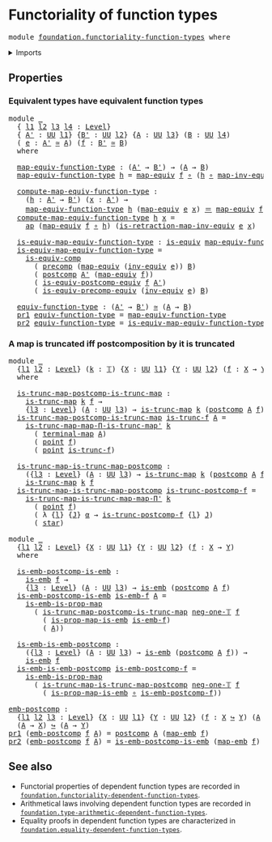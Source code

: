 # Functoriality of function types

<pre class="Agda"><a id="44" class="Keyword">module</a> <a id="51" href="foundation.functoriality-function-types.html" class="Module">foundation.functoriality-function-types</a> <a id="91" class="Keyword">where</a>
</pre>
<details><summary>Imports</summary>

<pre class="Agda"><a id="147" class="Keyword">open</a> <a id="152" class="Keyword">import</a> <a id="159" href="foundation.action-on-identifications-functions.html" class="Module">foundation.action-on-identifications-functions</a>
<a id="206" class="Keyword">open</a> <a id="211" class="Keyword">import</a> <a id="218" href="foundation.dependent-pair-types.html" class="Module">foundation.dependent-pair-types</a>
<a id="250" class="Keyword">open</a> <a id="255" class="Keyword">import</a> <a id="262" href="foundation.functoriality-dependent-function-types.html" class="Module">foundation.functoriality-dependent-function-types</a>
<a id="312" class="Keyword">open</a> <a id="317" class="Keyword">import</a> <a id="324" href="foundation.postcomposition-functions.html" class="Module">foundation.postcomposition-functions</a>
<a id="361" class="Keyword">open</a> <a id="366" class="Keyword">import</a> <a id="373" href="foundation.unit-type.html" class="Module">foundation.unit-type</a>
<a id="394" class="Keyword">open</a> <a id="399" class="Keyword">import</a> <a id="406" href="foundation.universal-property-equivalences.html" class="Module">foundation.universal-property-equivalences</a>
<a id="449" class="Keyword">open</a> <a id="454" class="Keyword">import</a> <a id="461" href="foundation.universe-levels.html" class="Module">foundation.universe-levels</a>

<a id="489" class="Keyword">open</a> <a id="494" class="Keyword">import</a> <a id="501" href="foundation-core.embeddings.html" class="Module">foundation-core.embeddings</a>
<a id="528" class="Keyword">open</a> <a id="533" class="Keyword">import</a> <a id="540" href="foundation-core.equivalences.html" class="Module">foundation-core.equivalences</a>
<a id="569" class="Keyword">open</a> <a id="574" class="Keyword">import</a> <a id="581" href="foundation-core.function-types.html" class="Module">foundation-core.function-types</a>
<a id="612" class="Keyword">open</a> <a id="617" class="Keyword">import</a> <a id="624" href="foundation-core.identity-types.html" class="Module">foundation-core.identity-types</a>
<a id="655" class="Keyword">open</a> <a id="660" class="Keyword">import</a> <a id="667" href="foundation-core.precomposition-functions.html" class="Module">foundation-core.precomposition-functions</a>
<a id="708" class="Keyword">open</a> <a id="713" class="Keyword">import</a> <a id="720" href="foundation-core.propositional-maps.html" class="Module">foundation-core.propositional-maps</a>
<a id="755" class="Keyword">open</a> <a id="760" class="Keyword">import</a> <a id="767" href="foundation-core.truncated-maps.html" class="Module">foundation-core.truncated-maps</a>
<a id="798" class="Keyword">open</a> <a id="803" class="Keyword">import</a> <a id="810" href="foundation-core.truncation-levels.html" class="Module">foundation-core.truncation-levels</a>
</pre>
</details>

## Properties

### Equivalent types have equivalent function types

<pre class="Agda"><a id="937" class="Keyword">module</a> <a id="944" href="foundation.functoriality-function-types.html#944" class="Module">_</a>
  <a id="948" class="Symbol">{</a> <a id="950" href="foundation.functoriality-function-types.html#950" class="Bound">l1</a> <a id="953" href="foundation.functoriality-function-types.html#953" class="Bound">l2</a> <a id="956" href="foundation.functoriality-function-types.html#956" class="Bound">l3</a> <a id="959" href="foundation.functoriality-function-types.html#959" class="Bound">l4</a> <a id="962" class="Symbol">:</a> <a id="964" href="Agda.Primitive.html#742" class="Postulate">Level</a><a id="969" class="Symbol">}</a>
  <a id="973" class="Symbol">{</a> <a id="975" href="foundation.functoriality-function-types.html#975" class="Bound">A&#39;</a> <a id="978" class="Symbol">:</a> <a id="980" href="Agda.Primitive.html#388" class="Primitive">UU</a> <a id="983" href="foundation.functoriality-function-types.html#950" class="Bound">l1</a><a id="985" class="Symbol">}</a> <a id="987" class="Symbol">{</a><a id="988" href="foundation.functoriality-function-types.html#988" class="Bound">B&#39;</a> <a id="991" class="Symbol">:</a> <a id="993" href="Agda.Primitive.html#388" class="Primitive">UU</a> <a id="996" href="foundation.functoriality-function-types.html#953" class="Bound">l2</a><a id="998" class="Symbol">}</a> <a id="1000" class="Symbol">{</a><a id="1001" href="foundation.functoriality-function-types.html#1001" class="Bound">A</a> <a id="1003" class="Symbol">:</a> <a id="1005" href="Agda.Primitive.html#388" class="Primitive">UU</a> <a id="1008" href="foundation.functoriality-function-types.html#956" class="Bound">l3</a><a id="1010" class="Symbol">}</a> <a id="1012" class="Symbol">(</a><a id="1013" href="foundation.functoriality-function-types.html#1013" class="Bound">B</a> <a id="1015" class="Symbol">:</a> <a id="1017" href="Agda.Primitive.html#388" class="Primitive">UU</a> <a id="1020" href="foundation.functoriality-function-types.html#959" class="Bound">l4</a><a id="1022" class="Symbol">)</a>
  <a id="1026" class="Symbol">(</a> <a id="1028" href="foundation.functoriality-function-types.html#1028" class="Bound">e</a> <a id="1030" class="Symbol">:</a> <a id="1032" href="foundation.functoriality-function-types.html#975" class="Bound">A&#39;</a> <a id="1035" href="foundation-core.equivalences.html#2554" class="Function Operator">≃</a> <a id="1037" href="foundation.functoriality-function-types.html#1001" class="Bound">A</a><a id="1038" class="Symbol">)</a> <a id="1040" class="Symbol">(</a><a id="1041" href="foundation.functoriality-function-types.html#1041" class="Bound">f</a> <a id="1043" class="Symbol">:</a> <a id="1045" href="foundation.functoriality-function-types.html#988" class="Bound">B&#39;</a> <a id="1048" href="foundation-core.equivalences.html#2554" class="Function Operator">≃</a> <a id="1050" href="foundation.functoriality-function-types.html#1013" class="Bound">B</a><a id="1051" class="Symbol">)</a>
  <a id="1055" class="Keyword">where</a>

  <a id="1064" href="foundation.functoriality-function-types.html#1064" class="Function">map-equiv-function-type</a> <a id="1088" class="Symbol">:</a> <a id="1090" class="Symbol">(</a><a id="1091" href="foundation.functoriality-function-types.html#975" class="Bound">A&#39;</a> <a id="1094" class="Symbol">→</a> <a id="1096" href="foundation.functoriality-function-types.html#988" class="Bound">B&#39;</a><a id="1098" class="Symbol">)</a> <a id="1100" class="Symbol">→</a> <a id="1102" class="Symbol">(</a><a id="1103" href="foundation.functoriality-function-types.html#1001" class="Bound">A</a> <a id="1105" class="Symbol">→</a> <a id="1107" href="foundation.functoriality-function-types.html#1013" class="Bound">B</a><a id="1108" class="Symbol">)</a>
  <a id="1112" href="foundation.functoriality-function-types.html#1064" class="Function">map-equiv-function-type</a> <a id="1136" href="foundation.functoriality-function-types.html#1136" class="Bound">h</a> <a id="1138" class="Symbol">=</a> <a id="1140" href="foundation-core.equivalences.html#2754" class="Function">map-equiv</a> <a id="1150" href="foundation.functoriality-function-types.html#1041" class="Bound">f</a> <a id="1152" href="foundation-core.function-types.html#455" class="Function Operator">∘</a> <a id="1154" class="Symbol">(</a><a id="1155" href="foundation.functoriality-function-types.html#1136" class="Bound">h</a> <a id="1157" href="foundation-core.function-types.html#455" class="Function Operator">∘</a> <a id="1159" href="foundation-core.equivalences.html#8070" class="Function">map-inv-equiv</a> <a id="1173" href="foundation.functoriality-function-types.html#1028" class="Bound">e</a><a id="1174" class="Symbol">)</a>

  <a id="1179" href="foundation.functoriality-function-types.html#1179" class="Function">compute-map-equiv-function-type</a> <a id="1211" class="Symbol">:</a>
    <a id="1217" class="Symbol">(</a><a id="1218" href="foundation.functoriality-function-types.html#1218" class="Bound">h</a> <a id="1220" class="Symbol">:</a> <a id="1222" href="foundation.functoriality-function-types.html#975" class="Bound">A&#39;</a> <a id="1225" class="Symbol">→</a> <a id="1227" href="foundation.functoriality-function-types.html#988" class="Bound">B&#39;</a><a id="1229" class="Symbol">)</a> <a id="1231" class="Symbol">(</a><a id="1232" href="foundation.functoriality-function-types.html#1232" class="Bound">x</a> <a id="1234" class="Symbol">:</a> <a id="1236" href="foundation.functoriality-function-types.html#975" class="Bound">A&#39;</a><a id="1238" class="Symbol">)</a> <a id="1240" class="Symbol">→</a>
    <a id="1246" href="foundation.functoriality-function-types.html#1064" class="Function">map-equiv-function-type</a> <a id="1270" href="foundation.functoriality-function-types.html#1218" class="Bound">h</a> <a id="1272" class="Symbol">(</a><a id="1273" href="foundation-core.equivalences.html#2754" class="Function">map-equiv</a> <a id="1283" href="foundation.functoriality-function-types.html#1028" class="Bound">e</a> <a id="1285" href="foundation.functoriality-function-types.html#1232" class="Bound">x</a><a id="1286" class="Symbol">)</a> <a id="1288" href="foundation-core.identity-types.html#2713" class="Function Operator">＝</a> <a id="1290" href="foundation-core.equivalences.html#2754" class="Function">map-equiv</a> <a id="1300" href="foundation.functoriality-function-types.html#1041" class="Bound">f</a> <a id="1302" class="Symbol">(</a><a id="1303" href="foundation.functoriality-function-types.html#1218" class="Bound">h</a> <a id="1305" href="foundation.functoriality-function-types.html#1232" class="Bound">x</a><a id="1306" class="Symbol">)</a>
  <a id="1310" href="foundation.functoriality-function-types.html#1179" class="Function">compute-map-equiv-function-type</a> <a id="1342" href="foundation.functoriality-function-types.html#1342" class="Bound">h</a> <a id="1344" href="foundation.functoriality-function-types.html#1344" class="Bound">x</a> <a id="1346" class="Symbol">=</a>
    <a id="1352" href="foundation.action-on-identifications-functions.html#730" class="Function">ap</a> <a id="1355" class="Symbol">(</a><a id="1356" href="foundation-core.equivalences.html#2754" class="Function">map-equiv</a> <a id="1366" href="foundation.functoriality-function-types.html#1041" class="Bound">f</a> <a id="1368" href="foundation-core.function-types.html#455" class="Function Operator">∘</a> <a id="1370" href="foundation.functoriality-function-types.html#1342" class="Bound">h</a><a id="1371" class="Symbol">)</a> <a id="1373" class="Symbol">(</a><a id="1374" href="foundation-core.equivalences.html#8302" class="Function">is-retraction-map-inv-equiv</a> <a id="1402" href="foundation.functoriality-function-types.html#1028" class="Bound">e</a> <a id="1404" href="foundation.functoriality-function-types.html#1344" class="Bound">x</a><a id="1405" class="Symbol">)</a>

  <a id="1410" href="foundation.functoriality-function-types.html#1410" class="Function">is-equiv-map-equiv-function-type</a> <a id="1443" class="Symbol">:</a> <a id="1445" href="foundation-core.equivalences.html#1532" class="Function">is-equiv</a> <a id="1454" href="foundation.functoriality-function-types.html#1064" class="Function">map-equiv-function-type</a>
  <a id="1480" href="foundation.functoriality-function-types.html#1410" class="Function">is-equiv-map-equiv-function-type</a> <a id="1513" class="Symbol">=</a>
    <a id="1519" href="foundation-core.equivalences.html#12903" class="Function">is-equiv-comp</a>
      <a id="1539" class="Symbol">(</a> <a id="1541" href="foundation-core.precomposition-functions.html#582" class="Function">precomp</a> <a id="1549" class="Symbol">(</a><a id="1550" href="foundation-core.equivalences.html#2754" class="Function">map-equiv</a> <a id="1560" class="Symbol">(</a><a id="1561" href="foundation-core.equivalences.html#8859" class="Function">inv-equiv</a> <a id="1571" href="foundation.functoriality-function-types.html#1028" class="Bound">e</a><a id="1572" class="Symbol">))</a> <a id="1575" href="foundation.functoriality-function-types.html#1013" class="Bound">B</a><a id="1576" class="Symbol">)</a>
      <a id="1584" class="Symbol">(</a> <a id="1586" href="foundation-core.postcomposition-functions.html#551" class="Function">postcomp</a> <a id="1595" href="foundation.functoriality-function-types.html#975" class="Bound">A&#39;</a> <a id="1598" class="Symbol">(</a><a id="1599" href="foundation-core.equivalences.html#2754" class="Function">map-equiv</a> <a id="1609" href="foundation.functoriality-function-types.html#1041" class="Bound">f</a><a id="1610" class="Symbol">))</a>
      <a id="1619" class="Symbol">(</a> <a id="1621" href="foundation.postcomposition-functions.html#6048" class="Function">is-equiv-postcomp-equiv</a> <a id="1645" href="foundation.functoriality-function-types.html#1041" class="Bound">f</a> <a id="1647" href="foundation.functoriality-function-types.html#975" class="Bound">A&#39;</a><a id="1649" class="Symbol">)</a>
      <a id="1657" class="Symbol">(</a> <a id="1659" href="foundation.universal-property-equivalences.html#1849" class="Function">is-equiv-precomp-equiv</a> <a id="1682" class="Symbol">(</a><a id="1683" href="foundation-core.equivalences.html#8859" class="Function">inv-equiv</a> <a id="1693" href="foundation.functoriality-function-types.html#1028" class="Bound">e</a><a id="1694" class="Symbol">)</a> <a id="1696" href="foundation.functoriality-function-types.html#1013" class="Bound">B</a><a id="1697" class="Symbol">)</a>

  <a id="1702" href="foundation.functoriality-function-types.html#1702" class="Function">equiv-function-type</a> <a id="1722" class="Symbol">:</a> <a id="1724" class="Symbol">(</a><a id="1725" href="foundation.functoriality-function-types.html#975" class="Bound">A&#39;</a> <a id="1728" class="Symbol">→</a> <a id="1730" href="foundation.functoriality-function-types.html#988" class="Bound">B&#39;</a><a id="1732" class="Symbol">)</a> <a id="1734" href="foundation-core.equivalences.html#2554" class="Function Operator">≃</a> <a id="1736" class="Symbol">(</a><a id="1737" href="foundation.functoriality-function-types.html#1001" class="Bound">A</a> <a id="1739" class="Symbol">→</a> <a id="1741" href="foundation.functoriality-function-types.html#1013" class="Bound">B</a><a id="1742" class="Symbol">)</a>
  <a id="1746" href="foundation.dependent-pair-types.html#681" class="Field">pr1</a> <a id="1750" href="foundation.functoriality-function-types.html#1702" class="Function">equiv-function-type</a> <a id="1770" class="Symbol">=</a> <a id="1772" href="foundation.functoriality-function-types.html#1064" class="Function">map-equiv-function-type</a>
  <a id="1798" href="foundation.dependent-pair-types.html#693" class="Field">pr2</a> <a id="1802" href="foundation.functoriality-function-types.html#1702" class="Function">equiv-function-type</a> <a id="1822" class="Symbol">=</a> <a id="1824" href="foundation.functoriality-function-types.html#1410" class="Function">is-equiv-map-equiv-function-type</a>
</pre>
### A map is truncated iff postcomposition by it is truncated

<pre class="Agda"><a id="1933" class="Keyword">module</a> <a id="1940" href="foundation.functoriality-function-types.html#1940" class="Module">_</a>
  <a id="1944" class="Symbol">{</a><a id="1945" href="foundation.functoriality-function-types.html#1945" class="Bound">l1</a> <a id="1948" href="foundation.functoriality-function-types.html#1948" class="Bound">l2</a> <a id="1951" class="Symbol">:</a> <a id="1953" href="Agda.Primitive.html#742" class="Postulate">Level</a><a id="1958" class="Symbol">}</a> <a id="1960" class="Symbol">(</a><a id="1961" href="foundation.functoriality-function-types.html#1961" class="Bound">k</a> <a id="1963" class="Symbol">:</a> <a id="1965" href="foundation-core.truncation-levels.html#521" class="Datatype">𝕋</a><a id="1966" class="Symbol">)</a> <a id="1968" class="Symbol">{</a><a id="1969" href="foundation.functoriality-function-types.html#1969" class="Bound">X</a> <a id="1971" class="Symbol">:</a> <a id="1973" href="Agda.Primitive.html#388" class="Primitive">UU</a> <a id="1976" href="foundation.functoriality-function-types.html#1945" class="Bound">l1</a><a id="1978" class="Symbol">}</a> <a id="1980" class="Symbol">{</a><a id="1981" href="foundation.functoriality-function-types.html#1981" class="Bound">Y</a> <a id="1983" class="Symbol">:</a> <a id="1985" href="Agda.Primitive.html#388" class="Primitive">UU</a> <a id="1988" href="foundation.functoriality-function-types.html#1948" class="Bound">l2</a><a id="1990" class="Symbol">}</a> <a id="1992" class="Symbol">(</a><a id="1993" href="foundation.functoriality-function-types.html#1993" class="Bound">f</a> <a id="1995" class="Symbol">:</a> <a id="1997" href="foundation.functoriality-function-types.html#1969" class="Bound">X</a> <a id="1999" class="Symbol">→</a> <a id="2001" href="foundation.functoriality-function-types.html#1981" class="Bound">Y</a><a id="2002" class="Symbol">)</a>
  <a id="2006" class="Keyword">where</a>

  <a id="2015" href="foundation.functoriality-function-types.html#2015" class="Function">is-trunc-map-postcomp-is-trunc-map</a> <a id="2050" class="Symbol">:</a>
    <a id="2056" href="foundation-core.truncated-maps.html#925" class="Function">is-trunc-map</a> <a id="2069" href="foundation.functoriality-function-types.html#1961" class="Bound">k</a> <a id="2071" href="foundation.functoriality-function-types.html#1993" class="Bound">f</a> <a id="2073" class="Symbol">→</a>
    <a id="2079" class="Symbol">{</a><a id="2080" href="foundation.functoriality-function-types.html#2080" class="Bound">l3</a> <a id="2083" class="Symbol">:</a> <a id="2085" href="Agda.Primitive.html#742" class="Postulate">Level</a><a id="2090" class="Symbol">}</a> <a id="2092" class="Symbol">(</a><a id="2093" href="foundation.functoriality-function-types.html#2093" class="Bound">A</a> <a id="2095" class="Symbol">:</a> <a id="2097" href="Agda.Primitive.html#388" class="Primitive">UU</a> <a id="2100" href="foundation.functoriality-function-types.html#2080" class="Bound">l3</a><a id="2102" class="Symbol">)</a> <a id="2104" class="Symbol">→</a> <a id="2106" href="foundation-core.truncated-maps.html#925" class="Function">is-trunc-map</a> <a id="2119" href="foundation.functoriality-function-types.html#1961" class="Bound">k</a> <a id="2121" class="Symbol">(</a><a id="2122" href="foundation-core.postcomposition-functions.html#551" class="Function">postcomp</a> <a id="2131" href="foundation.functoriality-function-types.html#2093" class="Bound">A</a> <a id="2133" href="foundation.functoriality-function-types.html#1993" class="Bound">f</a><a id="2134" class="Symbol">)</a>
  <a id="2138" href="foundation.functoriality-function-types.html#2015" class="Function">is-trunc-map-postcomp-is-trunc-map</a> <a id="2173" href="foundation.functoriality-function-types.html#2173" class="Bound">is-trunc-f</a> <a id="2184" href="foundation.functoriality-function-types.html#2184" class="Bound">A</a> <a id="2186" class="Symbol">=</a>
    <a id="2192" href="foundation.functoriality-dependent-function-types.html#5770" class="Function">is-trunc-map-map-Π-is-trunc-map&#39;</a> <a id="2225" href="foundation.functoriality-function-types.html#1961" class="Bound">k</a>
      <a id="2233" class="Symbol">(</a> <a id="2235" href="foundation.unit-type.html#1131" class="Function">terminal-map</a> <a id="2248" href="foundation.functoriality-function-types.html#2184" class="Bound">A</a><a id="2249" class="Symbol">)</a>
      <a id="2257" class="Symbol">(</a> <a id="2259" href="foundation.unit-type.html#1284" class="Function">point</a> <a id="2265" href="foundation.functoriality-function-types.html#1993" class="Bound">f</a><a id="2266" class="Symbol">)</a>
      <a id="2274" class="Symbol">(</a> <a id="2276" href="foundation.unit-type.html#1284" class="Function">point</a> <a id="2282" href="foundation.functoriality-function-types.html#2173" class="Bound">is-trunc-f</a><a id="2292" class="Symbol">)</a>

  <a id="2297" href="foundation.functoriality-function-types.html#2297" class="Function">is-trunc-map-is-trunc-map-postcomp</a> <a id="2332" class="Symbol">:</a>
    <a id="2338" class="Symbol">({</a><a id="2340" href="foundation.functoriality-function-types.html#2340" class="Bound">l3</a> <a id="2343" class="Symbol">:</a> <a id="2345" href="Agda.Primitive.html#742" class="Postulate">Level</a><a id="2350" class="Symbol">}</a> <a id="2352" class="Symbol">(</a><a id="2353" href="foundation.functoriality-function-types.html#2353" class="Bound">A</a> <a id="2355" class="Symbol">:</a> <a id="2357" href="Agda.Primitive.html#388" class="Primitive">UU</a> <a id="2360" href="foundation.functoriality-function-types.html#2340" class="Bound">l3</a><a id="2362" class="Symbol">)</a> <a id="2364" class="Symbol">→</a> <a id="2366" href="foundation-core.truncated-maps.html#925" class="Function">is-trunc-map</a> <a id="2379" href="foundation.functoriality-function-types.html#1961" class="Bound">k</a> <a id="2381" class="Symbol">(</a><a id="2382" href="foundation-core.postcomposition-functions.html#551" class="Function">postcomp</a> <a id="2391" href="foundation.functoriality-function-types.html#2353" class="Bound">A</a> <a id="2393" href="foundation.functoriality-function-types.html#1993" class="Bound">f</a><a id="2394" class="Symbol">))</a> <a id="2397" class="Symbol">→</a>
    <a id="2403" href="foundation-core.truncated-maps.html#925" class="Function">is-trunc-map</a> <a id="2416" href="foundation.functoriality-function-types.html#1961" class="Bound">k</a> <a id="2418" href="foundation.functoriality-function-types.html#1993" class="Bound">f</a>
  <a id="2422" href="foundation.functoriality-function-types.html#2297" class="Function">is-trunc-map-is-trunc-map-postcomp</a> <a id="2457" href="foundation.functoriality-function-types.html#2457" class="Bound">is-trunc-postcomp-f</a> <a id="2477" class="Symbol">=</a>
    <a id="2483" href="foundation.functoriality-dependent-function-types.html#6189" class="Function">is-trunc-map-is-trunc-map-map-Π&#39;</a> <a id="2516" href="foundation.functoriality-function-types.html#1961" class="Bound">k</a>
      <a id="2524" class="Symbol">(</a> <a id="2526" href="foundation.unit-type.html#1284" class="Function">point</a> <a id="2532" href="foundation.functoriality-function-types.html#1993" class="Bound">f</a><a id="2533" class="Symbol">)</a>
      <a id="2541" class="Symbol">(</a> <a id="2543" class="Symbol">λ</a> <a id="2545" class="Symbol">{</a><a id="2546" href="foundation.functoriality-function-types.html#2546" class="Bound">l</a><a id="2547" class="Symbol">}</a> <a id="2549" class="Symbol">{</a><a id="2550" href="foundation.functoriality-function-types.html#2550" class="Bound">J</a><a id="2551" class="Symbol">}</a> <a id="2553" href="foundation.functoriality-function-types.html#2553" class="Bound">α</a> <a id="2555" class="Symbol">→</a> <a id="2557" href="foundation.functoriality-function-types.html#2457" class="Bound">is-trunc-postcomp-f</a> <a id="2577" class="Symbol">{</a><a id="2578" href="foundation.functoriality-function-types.html#2546" class="Bound">l</a><a id="2579" class="Symbol">}</a> <a id="2581" href="foundation.functoriality-function-types.html#2550" class="Bound">J</a><a id="2582" class="Symbol">)</a>
      <a id="2590" class="Symbol">(</a> <a id="2592" href="foundation.unit-type.html#857" class="InductiveConstructor">star</a><a id="2596" class="Symbol">)</a>

<a id="2599" class="Keyword">module</a> <a id="2606" href="foundation.functoriality-function-types.html#2606" class="Module">_</a>
  <a id="2610" class="Symbol">{</a><a id="2611" href="foundation.functoriality-function-types.html#2611" class="Bound">l1</a> <a id="2614" href="foundation.functoriality-function-types.html#2614" class="Bound">l2</a> <a id="2617" class="Symbol">:</a> <a id="2619" href="Agda.Primitive.html#742" class="Postulate">Level</a><a id="2624" class="Symbol">}</a> <a id="2626" class="Symbol">{</a><a id="2627" href="foundation.functoriality-function-types.html#2627" class="Bound">X</a> <a id="2629" class="Symbol">:</a> <a id="2631" href="Agda.Primitive.html#388" class="Primitive">UU</a> <a id="2634" href="foundation.functoriality-function-types.html#2611" class="Bound">l1</a><a id="2636" class="Symbol">}</a> <a id="2638" class="Symbol">{</a><a id="2639" href="foundation.functoriality-function-types.html#2639" class="Bound">Y</a> <a id="2641" class="Symbol">:</a> <a id="2643" href="Agda.Primitive.html#388" class="Primitive">UU</a> <a id="2646" href="foundation.functoriality-function-types.html#2614" class="Bound">l2</a><a id="2648" class="Symbol">}</a> <a id="2650" class="Symbol">(</a><a id="2651" href="foundation.functoriality-function-types.html#2651" class="Bound">f</a> <a id="2653" class="Symbol">:</a> <a id="2655" href="foundation.functoriality-function-types.html#2627" class="Bound">X</a> <a id="2657" class="Symbol">→</a> <a id="2659" href="foundation.functoriality-function-types.html#2639" class="Bound">Y</a><a id="2660" class="Symbol">)</a>
  <a id="2664" class="Keyword">where</a>

  <a id="2673" href="foundation.functoriality-function-types.html#2673" class="Function">is-emb-postcomp-is-emb</a> <a id="2696" class="Symbol">:</a>
    <a id="2702" href="foundation-core.embeddings.html#1086" class="Function">is-emb</a> <a id="2709" href="foundation.functoriality-function-types.html#2651" class="Bound">f</a> <a id="2711" class="Symbol">→</a>
    <a id="2717" class="Symbol">{</a><a id="2718" href="foundation.functoriality-function-types.html#2718" class="Bound">l3</a> <a id="2721" class="Symbol">:</a> <a id="2723" href="Agda.Primitive.html#742" class="Postulate">Level</a><a id="2728" class="Symbol">}</a> <a id="2730" class="Symbol">(</a><a id="2731" href="foundation.functoriality-function-types.html#2731" class="Bound">A</a> <a id="2733" class="Symbol">:</a> <a id="2735" href="Agda.Primitive.html#388" class="Primitive">UU</a> <a id="2738" href="foundation.functoriality-function-types.html#2718" class="Bound">l3</a><a id="2740" class="Symbol">)</a> <a id="2742" class="Symbol">→</a> <a id="2744" href="foundation-core.embeddings.html#1086" class="Function">is-emb</a> <a id="2751" class="Symbol">(</a><a id="2752" href="foundation-core.postcomposition-functions.html#551" class="Function">postcomp</a> <a id="2761" href="foundation.functoriality-function-types.html#2731" class="Bound">A</a> <a id="2763" href="foundation.functoriality-function-types.html#2651" class="Bound">f</a><a id="2764" class="Symbol">)</a>
  <a id="2768" href="foundation.functoriality-function-types.html#2673" class="Function">is-emb-postcomp-is-emb</a> <a id="2791" href="foundation.functoriality-function-types.html#2791" class="Bound">is-emb-f</a> <a id="2800" href="foundation.functoriality-function-types.html#2800" class="Bound">A</a> <a id="2802" class="Symbol">=</a>
    <a id="2808" href="foundation-core.propositional-maps.html#2081" class="Function">is-emb-is-prop-map</a>
      <a id="2833" class="Symbol">(</a> <a id="2835" href="foundation.functoriality-function-types.html#2015" class="Function">is-trunc-map-postcomp-is-trunc-map</a> <a id="2870" href="foundation-core.truncation-levels.html#628" class="Function">neg-one-𝕋</a> <a id="2880" href="foundation.functoriality-function-types.html#2651" class="Bound">f</a>
        <a id="2890" class="Symbol">(</a> <a id="2892" href="foundation-core.propositional-maps.html#2396" class="Function">is-prop-map-is-emb</a> <a id="2911" href="foundation.functoriality-function-types.html#2791" class="Bound">is-emb-f</a><a id="2919" class="Symbol">)</a>
        <a id="2929" class="Symbol">(</a> <a id="2931" href="foundation.functoriality-function-types.html#2800" class="Bound">A</a><a id="2932" class="Symbol">))</a>

  <a id="2938" href="foundation.functoriality-function-types.html#2938" class="Function">is-emb-is-emb-postcomp</a> <a id="2961" class="Symbol">:</a>
    <a id="2967" class="Symbol">({</a><a id="2969" href="foundation.functoriality-function-types.html#2969" class="Bound">l3</a> <a id="2972" class="Symbol">:</a> <a id="2974" href="Agda.Primitive.html#742" class="Postulate">Level</a><a id="2979" class="Symbol">}</a> <a id="2981" class="Symbol">(</a><a id="2982" href="foundation.functoriality-function-types.html#2982" class="Bound">A</a> <a id="2984" class="Symbol">:</a> <a id="2986" href="Agda.Primitive.html#388" class="Primitive">UU</a> <a id="2989" href="foundation.functoriality-function-types.html#2969" class="Bound">l3</a><a id="2991" class="Symbol">)</a> <a id="2993" class="Symbol">→</a> <a id="2995" href="foundation-core.embeddings.html#1086" class="Function">is-emb</a> <a id="3002" class="Symbol">(</a><a id="3003" href="foundation-core.postcomposition-functions.html#551" class="Function">postcomp</a> <a id="3012" href="foundation.functoriality-function-types.html#2982" class="Bound">A</a> <a id="3014" href="foundation.functoriality-function-types.html#2651" class="Bound">f</a><a id="3015" class="Symbol">))</a> <a id="3018" class="Symbol">→</a>
    <a id="3024" href="foundation-core.embeddings.html#1086" class="Function">is-emb</a> <a id="3031" href="foundation.functoriality-function-types.html#2651" class="Bound">f</a>
  <a id="3035" href="foundation.functoriality-function-types.html#2938" class="Function">is-emb-is-emb-postcomp</a> <a id="3058" href="foundation.functoriality-function-types.html#3058" class="Bound">is-emb-postcomp-f</a> <a id="3076" class="Symbol">=</a>
    <a id="3082" href="foundation-core.propositional-maps.html#2081" class="Function">is-emb-is-prop-map</a>
      <a id="3107" class="Symbol">(</a> <a id="3109" href="foundation.functoriality-function-types.html#2297" class="Function">is-trunc-map-is-trunc-map-postcomp</a> <a id="3144" href="foundation-core.truncation-levels.html#628" class="Function">neg-one-𝕋</a> <a id="3154" href="foundation.functoriality-function-types.html#2651" class="Bound">f</a>
        <a id="3164" class="Symbol">(</a> <a id="3166" href="foundation-core.propositional-maps.html#2396" class="Function">is-prop-map-is-emb</a> <a id="3185" href="foundation-core.function-types.html#455" class="Function Operator">∘</a> <a id="3187" href="foundation.functoriality-function-types.html#3058" class="Bound">is-emb-postcomp-f</a><a id="3204" class="Symbol">))</a>

<a id="emb-postcomp"></a><a id="3208" href="foundation.functoriality-function-types.html#3208" class="Function">emb-postcomp</a> <a id="3221" class="Symbol">:</a>
  <a id="3225" class="Symbol">{</a><a id="3226" href="foundation.functoriality-function-types.html#3226" class="Bound">l1</a> <a id="3229" href="foundation.functoriality-function-types.html#3229" class="Bound">l2</a> <a id="3232" href="foundation.functoriality-function-types.html#3232" class="Bound">l3</a> <a id="3235" class="Symbol">:</a> <a id="3237" href="Agda.Primitive.html#742" class="Postulate">Level</a><a id="3242" class="Symbol">}</a> <a id="3244" class="Symbol">{</a><a id="3245" href="foundation.functoriality-function-types.html#3245" class="Bound">X</a> <a id="3247" class="Symbol">:</a> <a id="3249" href="Agda.Primitive.html#388" class="Primitive">UU</a> <a id="3252" href="foundation.functoriality-function-types.html#3226" class="Bound">l1</a><a id="3254" class="Symbol">}</a> <a id="3256" class="Symbol">{</a><a id="3257" href="foundation.functoriality-function-types.html#3257" class="Bound">Y</a> <a id="3259" class="Symbol">:</a> <a id="3261" href="Agda.Primitive.html#388" class="Primitive">UU</a> <a id="3264" href="foundation.functoriality-function-types.html#3229" class="Bound">l2</a><a id="3266" class="Symbol">}</a> <a id="3268" class="Symbol">(</a><a id="3269" href="foundation.functoriality-function-types.html#3269" class="Bound">f</a> <a id="3271" class="Symbol">:</a> <a id="3273" href="foundation.functoriality-function-types.html#3245" class="Bound">X</a> <a id="3275" href="foundation-core.embeddings.html#1495" class="Function Operator">↪</a> <a id="3277" href="foundation.functoriality-function-types.html#3257" class="Bound">Y</a><a id="3278" class="Symbol">)</a> <a id="3280" class="Symbol">(</a><a id="3281" href="foundation.functoriality-function-types.html#3281" class="Bound">A</a> <a id="3283" class="Symbol">:</a> <a id="3285" href="Agda.Primitive.html#388" class="Primitive">UU</a> <a id="3288" href="foundation.functoriality-function-types.html#3232" class="Bound">l3</a><a id="3290" class="Symbol">)</a> <a id="3292" class="Symbol">→</a>
  <a id="3296" class="Symbol">(</a><a id="3297" href="foundation.functoriality-function-types.html#3281" class="Bound">A</a> <a id="3299" class="Symbol">→</a> <a id="3301" href="foundation.functoriality-function-types.html#3245" class="Bound">X</a><a id="3302" class="Symbol">)</a> <a id="3304" href="foundation-core.embeddings.html#1495" class="Function Operator">↪</a> <a id="3306" class="Symbol">(</a><a id="3307" href="foundation.functoriality-function-types.html#3281" class="Bound">A</a> <a id="3309" class="Symbol">→</a> <a id="3311" href="foundation.functoriality-function-types.html#3257" class="Bound">Y</a><a id="3312" class="Symbol">)</a>
<a id="3314" href="foundation.dependent-pair-types.html#681" class="Field">pr1</a> <a id="3318" class="Symbol">(</a><a id="3319" href="foundation.functoriality-function-types.html#3208" class="Function">emb-postcomp</a> <a id="3332" href="foundation.functoriality-function-types.html#3332" class="Bound">f</a> <a id="3334" href="foundation.functoriality-function-types.html#3334" class="Bound">A</a><a id="3335" class="Symbol">)</a> <a id="3337" class="Symbol">=</a> <a id="3339" href="foundation-core.postcomposition-functions.html#551" class="Function">postcomp</a> <a id="3348" href="foundation.functoriality-function-types.html#3334" class="Bound">A</a> <a id="3350" class="Symbol">(</a><a id="3351" href="foundation-core.embeddings.html#1638" class="Function">map-emb</a> <a id="3359" href="foundation.functoriality-function-types.html#3332" class="Bound">f</a><a id="3360" class="Symbol">)</a>
<a id="3362" href="foundation.dependent-pair-types.html#693" class="Field">pr2</a> <a id="3366" class="Symbol">(</a><a id="3367" href="foundation.functoriality-function-types.html#3208" class="Function">emb-postcomp</a> <a id="3380" href="foundation.functoriality-function-types.html#3380" class="Bound">f</a> <a id="3382" href="foundation.functoriality-function-types.html#3382" class="Bound">A</a><a id="3383" class="Symbol">)</a> <a id="3385" class="Symbol">=</a> <a id="3387" href="foundation.functoriality-function-types.html#2673" class="Function">is-emb-postcomp-is-emb</a> <a id="3410" class="Symbol">(</a><a id="3411" href="foundation-core.embeddings.html#1638" class="Function">map-emb</a> <a id="3419" href="foundation.functoriality-function-types.html#3380" class="Bound">f</a><a id="3420" class="Symbol">)</a> <a id="3422" class="Symbol">(</a><a id="3423" href="foundation-core.embeddings.html#1681" class="Function">is-emb-map-emb</a> <a id="3438" href="foundation.functoriality-function-types.html#3380" class="Bound">f</a><a id="3439" class="Symbol">)</a> <a id="3441" href="foundation.functoriality-function-types.html#3382" class="Bound">A</a>
</pre>
## See also

- Functorial properties of dependent function types are recorded in
  [`foundation.functoriality-dependent-function-types`](foundation.functoriality-dependent-function-types.md).
- Arithmetical laws involving dependent function types are recorded in
  [`foundation.type-arithmetic-dependent-function-types`](foundation.type-arithmetic-dependent-function-types.md).
- Equality proofs in dependent function types are characterized in
  [`foundation.equality-dependent-function-types`](foundation.equality-dependent-function-types.md).
